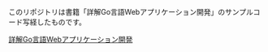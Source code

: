 このリポジトリは書籍「詳解Go言語Webアプリケーション開発」のサンプルコード写経したものです。

[詳解Go言語Webアプリケーション開発](https://book.mynavi.jp/manatee/c-r/books/detail/id=131170)
